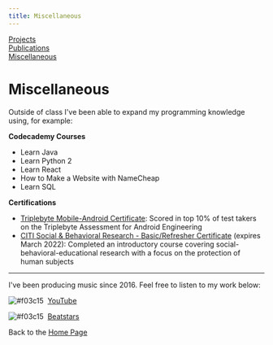 ```yaml
---
title: Miscellaneous
---
```

[Projects](/projects/projects.md)  
[Publications](/publications.md)  
[Miscellaneous](/miscellaneous.md)  


# Miscellaneous
Outside of class I've been able to expand my programming knowledge using, for example:

**Codecademy Courses**
- Learn Java
- Learn Python 2
- Learn React
- How to Make a Website with NameCheap
- Learn SQL

**Certifications**
- [Triplebyte Mobile-Android Certificate](https://triplebyte.com/tb/nathan-james-basa-ygvdkop/certificate/track/android): Scored in top 10% of test takers on the Triplebyte Assessment for Android Engineering
- [CITI Social & Behavioral Research - Basic/Refresher Certificate](https://www.citiprogram.org/verify/?w21eb9426-10f5-44a4-9dfd-ed4384475c20-31095841) (expires March 2022): Completed an introductory course covering social-behavioral-educational research with a focus on the protection of human subjects

---
I've been producing music since 2016. Feel free to listen to my work below:

![#f03c15](https://via.placeholder.com/15/f03c15/000000?text=+) &nbsp;[YouTube](https://youtube.com/user/therealjamestar)

![#f03c15](https://via.placeholder.com/15/f03c15/000000?text=+) &nbsp;[Beatstars](https://jamestar.beatstars.com/)




Back to the [Home Page](/)
